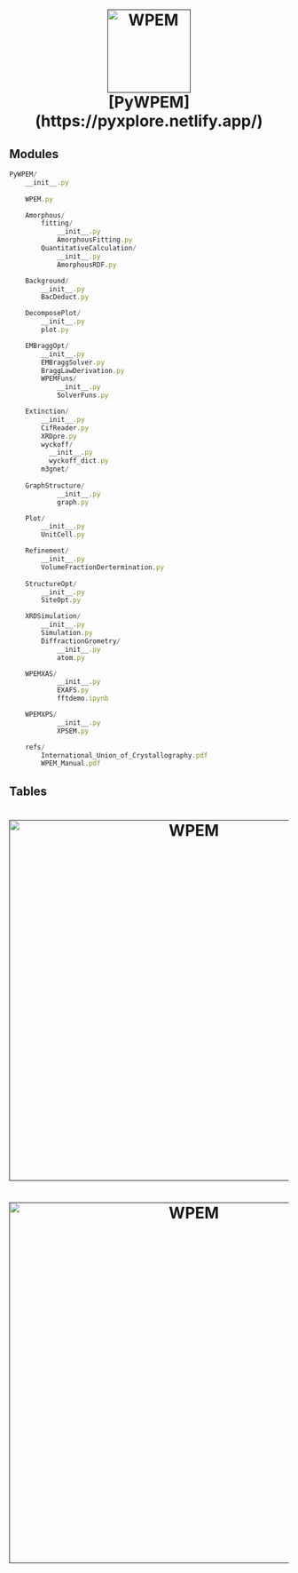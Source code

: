 
<h1 align="center">
  <a href=""><img src="https://github.com/Bin-Cao/TCGPR/assets/86995074/28f69830-4ece-43b3-a887-e78fdb25bcab" alt="WPEM" width="150"></a>
  <br>
  [PyWPEM](https://pyxplore.netlify.app/)
  <br>
</h1>






## Modules 

``` javascript
PyWPEM/
    __init__.py
    
    WPEM.py

    Amorphous/
        fitting/
            __init__.py
            AmorphousFitting.py
        QuantitativeCalculation/
            __init__.py
            AmorphousRDF.py

    Background/
        __init__.py
        BacDeduct.py

    DecomposePlot/
        __init__.py
        plot.py

    EMBraggOpt/
        __init__.py
        EMBraggSolver.py
        BraggLawDerivation.py
        WPEMFuns/
            __init__.py
            SolverFuns.py

    Extinction/ 
        __init__.py
        CifReader.py
        XRDpre.py
        wyckoff/
          __init__.py
          wyckoff_dict.py 
        m3gnet/
        
    GraphStructure/
            __init__.py
            graph.py    

    Plot/
        __init__.py
        UnitCell.py

    Refinement/
        __init__.py
        VolumeFractionDertermination.py
    
    StructureOpt/
        __init__.py
        SiteOpt.py

    XRDSimulation/
        __init__.py
        Simulation.py
        DiffractionGrometry/
            __init__.py
            atom.py

    WPEMXAS/
            __init__.py
            EXAFS.py
            fftdemo.ipynb

    WPEMXPS/
            __init__.py
            XPSEM.py

    refs/
        International_Union_of_Crystallography.pdf
        WPEM_Manual.pdf
``` 

## Tables


<h1 align="center">
  <a href=""><img src="https://github.com/Bin-Cao/PyWPEM/assets/86995074/4a41f979-ff0c-48d7-8830-d7638811aad2" alt="WPEM" width="650"></a>
</h1>

<h1 align="center">
  <a href=""><img src="https://github.com/Bin-Cao/PyWPEM/assets/86995074/a04b60fd-f9b2-4b2d-bc1a-c8227d9dc811" alt="WPEM" width="650"></a>
</h1>

